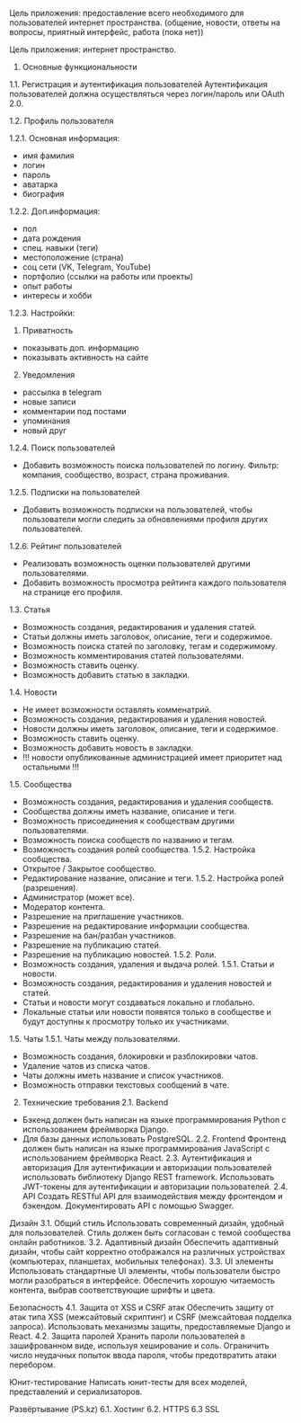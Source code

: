 Цель приложения: предоставление всего необходимого для пользователей интернет пространства. (общение, новости, ответы на вопросы, приятный интерфейс, работа (пока нет))

Цель приложения: интернет пространство.

1. Основные функциональности

1.1. Регистрация и аутентификация пользователей
Аутентификация пользователей должна осуществляться через логин/пароль или OAuth 2.0.

1.2. Профиль пользователя

1.2.1. Основная информация: 
- имя фамилия
- логин
- пароль
- аватарка
- биография

1.2.2. Доп.информация:
- пол
- дата рождения
- спец. навыки (теги)
- местоположение (страна)
- соц сети (VK, Telegram, YouTube)
- портфолио (ссылки на работы или проекты)
- опыт работы
- интересы и хобби

1.2.3. Настройки:
1. Приватность
- показывать доп. информацию
- показывать активность на сайте 
2. Уведомления
- рассылка в telegram
- новые записи
- комментарии под постами
- упоминания
- новый друг

1.2.4. Поиск пользователей
- Добавить возможность поиска пользователей по логину. Фильтр: компания, сообщество, возраст, страна проживания.

1.2.5. Подписки на пользователей
- Добавить возможность подписки на пользователей, чтобы пользователи могли следить за обновлениями профиля других пользователей.

1.2.6. Рейтинг пользователей
- Реализовать возможность оценки пользователей другими пользователями.
- Добавить возможность просмотра рейтинга каждого пользователя на странице его профиля.


1.3. Статья
- Возможность создания, редактирования и удаления статей.
- Статьи должны иметь заголовок, описание, теги и содержимое.
- Возможность поиска статей по заголовку, тегам и содержимому.
- Возможность комментирования статей пользователями.
- Возможность ставить оценку. 
- Возможность добавить статью в закладки. 

1.4. Новости
- Не имеет возможности оставлять комменатрий. 
- Возможность создания, редактирования и удаления новостей.
- Новости должны иметь заголовок, описание, теги и содержимое.
- Возможность ставить оценку. 
- Возможность добавить новость в закладки. 
- !!! новости опубликованные администрацией имеет приоритет над остальными !!!

1.5. Сообщества
- Возможность создания, редактирования и удаления сообществ.
- Сообщества должны иметь название, описание и теги.
- Возможность присоединения к сообществам другими пользователями.
- Возможность поиска сообществ по названию и тегам.
- Возможность создания ролей сообщества.
1.5.2. Настройка сообщества. 
- Открытое / Закрытое сообщество.
- Редактирование название, описание и теги.
1.5.2. Настройка ролей (разрешения). 
- Администратор (может все).
- Модератор контента. 
- Разрешение на приглашение участников.
- Разрешение на редактирование информации сообщества.
- Разрешение на бан/разбан участников.
- Разрешение на публикацию статей.
- Разрешение на публикацию новостей.
1.5.2. Роли. 
- Возможность создания, удаления и выдача ролей.
1.5.1. Статьи и новости. 	 
- Возможность создания, редактирования и удаления новостей и статей.
- Статьи и новости могут создаваться локально и глобально. 
- Локальные статьи или новости появятся только в сообществе и будут доступны к просмотру только их участниками.


1.5. Чаты
1.5.1. Чаты между пользователями. 	 
- Возможность создания, блокировки и разблокировки чатов.
- Удаление чатов из списка чатов.
- Чаты должны иметь название и список участников.
- Возможность отправки текстовых сообщений в чате.

2. Технические требования
2.1. Backend
- Бэкенд должен быть написан на языке программирования Python с использованием фреймворка Django.
- Для базы данных использовать PostgreSQL.
2.2. Frontend
Фронтенд должен быть написан на языке программирования JavaScript с использованием фреймворка React.
2.3. Аутентификация и авторизация
Для аутентификации и авторизации пользователей использовать библиотеку Django REST framework.
Использовать JWT-токены для аутентификации и авторизации пользователей.
2.4. API
Создать RESTful API для взаимодействия между фронтендом и бэкендом.
Документировать API с помощью Swagger.


Дизайн
3.1. Общий стиль
Использовать современный дизайн, удобный для пользователей.
Стиль должен быть согласован с темой сообщества онлайн работников.
3.2. Адаптивный дизайн
Обеспечить адаптивный дизайн, чтобы сайт корректно отображался на различных устройствах (компьютерах, планшетах, мобильных телефонах).
3.3. UI элементы
Использовать стандартные UI элементы, чтобы пользователи быстро могли разобраться в интерфейсе.
Обеспечить хорошую читаемость контента, выбрав соответствующие шрифты и цвета.


Безопасность
4.1. Защита от XSS и CSRF атак
Обеспечить защиту от атак типа XSS (межсайтовый скриптинг) и CSRF (межсайтовая подделка запроса).
Использовать механизмы защиты, предоставляемые Django и React.
4.2. Защита паролей
Хранить пароли пользователей в зашифрованном виде, используя хеширование и соль.
Ограничить число неудачных попыток ввода пароля, чтобы предотвратить атаки перебором.

Юнит-тестирование
Написать юнит-тесты для всех моделей, представлений и сериализаторов.

Развёртывание (PS.kz)
6.1. Хостинг
6.2. HTTPS
6.3 SSL


